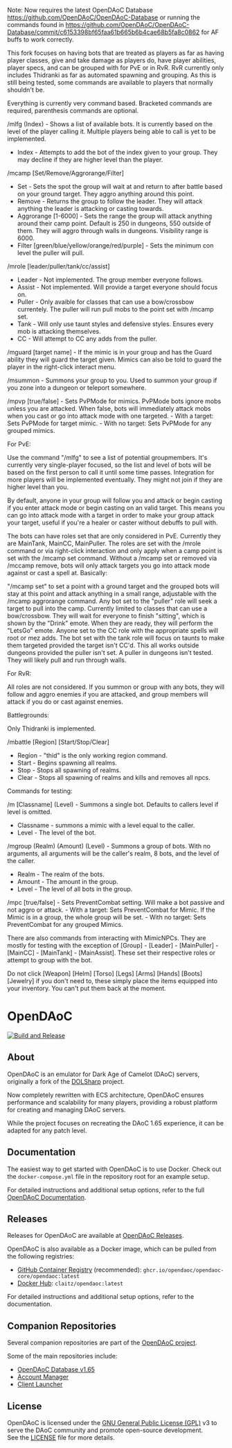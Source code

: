 Note: Now requires the latest OpenDAoC Database https://github.com/OpenDAoC/OpenDAoC-Database or running the commands found in https://github.com/OpenDAoC/OpenDAoC-Database/commit/c6153398bf65faa61b665b6b4cae68b5fa8c0862 for AF buffs to work correctly.

This fork focuses on having bots that are treated as players as far as having player classes, give and take damage as players do, have player abilities, player specs, and can be grouped with for PvE or in RvR. RvR currently only includes Thidranki as far as automated spawning and grouping. As this is still being tested, some commands are available to players that normally shouldn't be.

Everything is currently very command based. Bracketed commands are required, parenthesis commands are optional.

/mlfg (Index) - Shows a list of available bots. It is currently based on the level of the player calling it. Multiple players being able to call is yet to be implemented.
   - Index - Attempts to add the bot of the index given to your group. They may decline if they are higher level than the player.

/mcamp [Set/Remove/Aggrorange/Filter]
   - Set - Sets the spot the group will wait at and return to after battle based on your ground target. They aggro anything around this point.
   - Remove - Returns the group to follow the leader. They will attack anything the leader is attacking or casting towards.
   - Aggrorange [1-6000] - Sets the range the group will attack anything around their camp point. Default is 250 in dungeons, 550 outside of them. They will aggro through walls in dungeons. Visibility range is 6000.
   - Filter [green/blue/yellow/orange/red/purple] - Sets the minimum con level the puller will pull.

/mrole [leader/puller/tank/cc/assist]
   - Leader - Not implemented. The group member everyone follows.
   - Assist - Not implemented. Will provide a target everyone should focus on.
   - Puller - Only avaible for classes that can use a bow/crossbow currentely. The puller will run pull mobs to the point set with /mcamp set.
   - Tank - Will only use taunt styles and defensive styles. Ensures every mob is attacking themselves.
   - CC - Will attempt to CC any adds from the puller.

/mguard [target name] - If the mimic is in your group and has the Guard ability they will guard the target given. Mimics can also be told to guard the player in the right-click interact menu.

/msummon - Summons your group to you. Used to summon your group if you zone into a dungeon or teleport somewhere.

/mpvp [true/false] - Sets PvPMode for mimics. PvPMode bots ignore mobs unless you are attacked. When false, bots will immediately attack mobs when you cast or go into attack mode with one targeted.
	- With a target: Sets PvPMode for target mimic.
	- With no target: Sets PvPMode for any grouped mimics.	

For PvE: 

   Use the command "/mlfg" to see a list of potential groupmembers. It's currently very single-player focused, so the list and level of bots will be based on the first person to call it until some time passes. Integration for more players will be implemented eventually. They might not join if they are higher level than you.

   By default, anyone in your group will follow you and attack or begin casting if you enter attack mode or begin casting on an valid target. This means you can go into attack mode with a target in order to make your group attack your target, useful if you're a healer or caster without debuffs to pull with.
   
   The bots can have roles set that are only considered in PvE. Currently they are MainTank, MainCC, MainPuller. The roles are set with the /mrole command or via right-click interaction and only apply when a camp point is set with the /mcamp set command. Without a /mcamp set or removed via /mccamp remove, bots will only attack targets you go into attack mode against or cast a spell at. Basically:

   "/mcamp set" to set a point with a ground target and the grouped bots will stay at this point and attack anything in a small range, adjustable with the /mcamp aggrorange command. Any bot set to the "puller" role will seek a target to pull into the camp. Currently limited to classes that can use a bow/crossbow. They will wait for everyone to finish "sitting", which is shown by the "Drink" emote. When they are ready, they will perform the "LetsGo" emote. Anyone set to the CC role with the appropriate spells will root or mez adds. The bot set with the tank role will focus on taunts to make them targeted provided the target isn't CC'd. This all works outside dungeons provided the puller isn't set. A puller in dungeons isn't tested. They will likely pull and run through walls.

For RvR:

   All roles are not considered. If you summon or group with any bots, they will follow and aggro enemies if you are attacked, and group members will attack if you do or cast against enemies. 
   
   Battlegrounds:
   
   Only Thidranki is implemented.
   
   /mbattle [Region] [Start/Stop/Clear]
   
   - Region - "thid" is the only working region command.
   - Start - Begins spawning all realms.
   - Stop - Stops all spawning of realms.
   - Clear - Stops all spawning of realms and kills and removes all npcs.
   

Commands for testing:

/m [Classname] (Level) - Summons a single bot. Defaults to callers level if level is omitted.
   - Classname - summons a mimic with a level equal to the caller.
   - Level - The level of the bot.

/mgroup (Realm) (Amount) (Level) - Summons a group of bots. With no arguments, all arguments will be the caller's realm, 8 bots, and the level of the caller.
- Realm - The realm of the bots.
- Amount - The amount in the group.
- Level - The level of all bots in the group.

/mpc [true/false] - Sets PreventCombat setting. Will make a bot passive and not aggro or attack.
	- With a target: Sets PreventCombat for Mimic. If the Mimic is in a group, the whole group will be set.
	- With no target: Sets PreventCombat for any grouped Mimics.

There are also commands from interacting with MimicNPCs. They are mostly for testing with the exception of
[Group] - [Leader] - [MainPuller] - [MainCC] - [MainTank] - [MainAssist]. These set their respective roles or attempt to group with the bot.
 
Do not click [Weapon] [Helm] [Torso] [Legs] [Arms] [Hands] [Boots] [Jewelry]
if you don't need to, these simply place the items equipped into your inventory. You can't put them back at the moment.

# OpenDAoC
[![Build and Release](https://github.com/OpenDAoC/OpenDAoC-Core/actions/workflows/build-and-release.yml/badge.svg)](https://github.com/OpenDAoC/OpenDAoC-Core/actions/workflows/build-and-release.yml)

## About

OpenDAoC is an emulator for Dark Age of Camelot (DAoC) servers, originally a fork of the [DOLSharp](https://github.com/Dawn-of-Light/DOLSharp) project.

Now completely rewritten with ECS architecture, OpenDAoC ensures performance and scalability for many players, providing a robust platform for creating and managing DAoC servers.

While the project focuses on recreating the DAoC 1.65 experience, it can be adapted for any patch level.

## Documentation

The easiest way to get started with OpenDAoC is to use Docker. Check out the `docker-compose.yml` file in the repository root for an example setup.

For detailed instructions and additional setup options, refer to the full [OpenDAoC Documentation](https://www.opendaoc.com/docs/).

## Releases

Releases for OpenDAoC are available at [OpenDAoC Releases](https://github.com/OpenDAoC/OpenDAoC-Core/releases).

OpenDAoC is also available as a Docker image, which can be pulled from the following registries:

- [GitHub Container Registry](https://ghcr.io/opendaoc/opendaoc-core) (recommended): `ghcr.io/opendaoc/opendaoc-core/opendaoc:latest`
- [Docker Hub](https://hub.docker.com/repository/docker/claitz/opendaoc/): `claitz/opendaoc:latest`

For detailed instructions and additional setup options, refer to the documentation.

## Companion Repositories

Several companion repositories are part of the [OpenDAoC project](https://github.com/OpenDAoC).

Some of the main repositories include:

- [OpenDAoC Database v1.65](https://github.com/OpenDAoC/OpenDAoC-Database)
- [Account Manager](https://github.com/OpenDAoC/opendaoc-accountmanager)
- [Client Launcher](https://github.com/OpenDAoC/OpenDAoC-Launcher)

## License

OpenDAoC is licensed under the [GNU General Public License (GPL)](https://choosealicense.com/licenses/gpl-3.0/) v3 to serve the DAoC community and promote open-source development.  
See the [LICENSE](LICENSE) file for more details.

